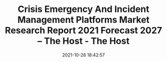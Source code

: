 ---
"title": "Crisis Emergency And Incident Management Platforms Market Research Report 2021 Forecast 2027 – The Host - The Host"
"date": "2021-10-28 18:42:57"
"feed_name": "GOOGLENEWSINDUSTRIAL"
"feed_website": "https://news.google.com/search?q=industrial%2Bincident&hl=en-US&gl=US&ceid=US:en"
"feed_rss": "https://news.google.com/rss/search?q=industrial%2Bincident&hl=en-US&gl=US&ceid=US:en"
"link": "https://thehostonline.co.uk/news/122950/crisis-emergency-and-incident-management-platforms-market-research-report-2021-forecast-2027/"
"source": "{'href': 'https://thehostonline.co.uk', 'title': 'The Host'}"
"file": "_posts/2021-1-1-b99442ba6500f0b916a0d3a019dbe17ef5f60337.md"
"accident": "0"
"drilling": "0"
"dead": "0"
"injured": "0"
"arrested": "0"
"place": "unknown place"
"where": "unknown site"
"causes": "unknown"
"place_uri": "unknown place"
---
